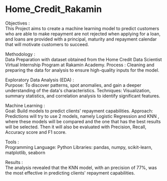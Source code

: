 # Home_Credit_Rakamin

Objectives :  
This Project aims to create a machine learning model to predict customers who are able to make repayment are not rejected when applying for a loan, and loans are provided with a principal, maturity and repayment calendar that will motivate customers to succeed.

Methodology :  
Data Preparation with dataset obtained from the Home Credit Data Scientist Virtual Internship Program at Rakamin Academy.
Process : Cleaning and preparing the data for analysis to ensure high-quality inputs for the model.

Exploratory Data Analysis (EDA) :  
Purpose: To discover patterns, spot anomalies, and gain a deeper understanding of the data's characteristics.
Techniques: Visualization, summary statistics, and correlation analysis to identify significant features.

Machine Learning :  
Goal: Build models to predict clients' repayment capabilities.
Approach: Predictions will try to use 2 models, namely Logistic Regression and KNN , where these models will be compared and the one that has the best results will be selected. Then it will also be evaluated with Precision, Recall, Accuracy score and F1 score. 

Tools :  
Programming Language: Python
Libraries: pandas, numpy, scikit-learn, matplotlib, seaborn

Results :  
The analysis revealed that the KNN model, with an precision of 77%, was the most effective in predicting clients' repayment capabilities. 
